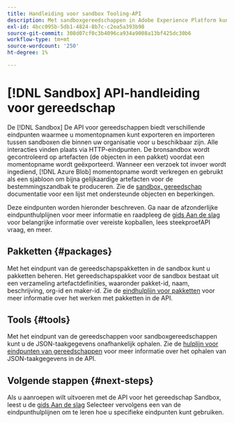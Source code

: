 ```yaml
---
title: Handleiding voor sandbox Tooling-API
description: Met sandboxgereedschappen in Adobe Experience Platform kunt u een momentopname van sandboxconfiguraties tussen sandboxen exporteren en importeren.
exl-id: 4bcc095b-5db1-4824-8b7c-c2ea5a393b98
source-git-commit: 308d07cf0c3b4096ca934a9008a13bf425dc30b6
workflow-type: tm+mt
source-wordcount: '250'
ht-degree: 1%

---
```


# [!DNL Sandbox] API-handleiding voor gereedschap

De [!DNL Sandbox] De API voor gereedschappen biedt verschillende eindpunten waarmee u momentopnamen kunt exporteren en importeren tussen sandboxen die binnen uw organisatie voor u beschikbaar zijn. Alle interacties vinden plaats via HTTP-eindpunten. De bronsandbox wordt gecontroleerd op artefacten (de objecten in een pakket) voordat een momentopname wordt geëxporteerd. Wanneer een verzoek tot invoer wordt ingediend, [!DNL Azure Blob] momentopname wordt verkregen en gebruikt als een sjabloon om bijna gelijkaardige artefacten voor de bestemmingszandbak te produceren. Zie de [sandbox, gereedschap](../ui/sandbox-tooling.md#objects-supported-for-sandbox-tooling) documentatie voor een lijst met ondersteunde objecten en beperkingen.

Deze eindpunten worden hieronder beschreven. Ga naar de afzonderlijke eindpunthulplijnen voor meer informatie en raadpleeg de [gids Aan de slag](./getting-started.md) voor belangrijke informatie over vereiste kopballen, lees steekproefAPI vraag, en meer.

## Pakketten {#packages}

Met het eindpunt van de gereedschapspakketten in de sandbox kunt u pakketten beheren. Het gereedschapspakket voor de sandbox bestaat uit een verzameling artefactdefinities, waaronder pakket-id, naam, beschrijving, org-id en maker-id. Zie de [eindhulplijn voor pakketten](./packages.md) voor meer informatie over het werken met pakketten in de API.

## Tools {#tools}

Met het eindpunt van de gereedschappen voor sandboxgereedschappen kunt u de JSON-taakgegevens onafhankelijk ophalen. Zie de [hulplijn voor eindpunten van gereedschappen](./tools.md) voor meer informatie over het ophalen van JSON-taakgegevens in de API.

## Volgende stappen {#next-steps}

Als u aanroepen wilt uitvoeren met de API voor het gereedschap Sandbox, leest u de [gids Aan de slag](./getting-started.md) Selecteer vervolgens een van de eindpunthulplijnen om te leren hoe u specifieke eindpunten kunt gebruiken.

